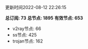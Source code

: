 更新时间2022-08-12 22:26:15

**总订阅: 73**
**总节点: 1895**
**有效节点: 653**
- v2ray节点: 66
- ss节点: 425
- trojan节点: 162
